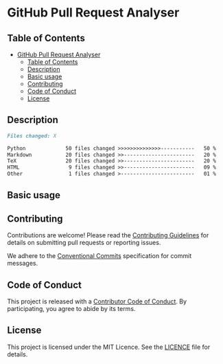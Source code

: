 # GitHub Pull Request Analyser

## Table of Contents

- [GitHub Pull Request Analyser](#github-pull-request-analyser)
  - [Table of Contents](#table-of-contents)
  - [Description](#description)
  - [Basic usage](#basic-usage)
  - [Contributing](#contributing)
  - [Code of Conduct](#code-of-conduct)
  - [License](#license)

## Description

<!-- Add badges here -->
<!-- prettier-ignore-start -->
```markdown
Files changed: X

Python             50 files changed >>>>>>>>>>>>>>-----------   50 %
Markdown           20 files changed >>-----------------------   20 %
TeX                20 files changed >>-----------------------   20 %
HTML                9 files changed >>-----------------------   09 %
Other               1 files changed >------------------------   01 %
```

<!-- prettier-ignore-end -->

## Basic usage

<!-- Add usage examples here -->

## Contributing

Contributions are welcome! Please read the [Contributing Guidelines](./docs/CONTRIBUTING.md) for details on submitting pull requests or reporting issues.

We adhere to the [Conventional Commits](docs/CONVENTIONAL_COMMITS.md) specification for commit messages.

## Code of Conduct

This project is released with a [Contributor Code of Conduct](./docs/CODE_OF_CONDUCT.md). By participating, you agree to abide by its terms.

## License

This project is licensed under the MIT Licence. See the [LICENCE](./LICENCE) file for details.
